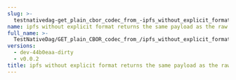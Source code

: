 ```yaml
---
slug: >-
  testnativedag-get_plain_cbor_codec_from_-ipfs_without_explicit_format_returns_the_same_payload_as_the_raw_block
name: ipfs without explicit format returns the same payload as the raw block
full_name: >-
  TestNativeDag/GET_plain_CBOR_codec_from_/ipfs_without_explicit_format_returns_the_same_payload_as_the_raw_block
versions:
  - dev-44b0eaa-dirty
  - v0.0.2
title: ipfs without explicit format returns the same payload as the raw block
---
```


